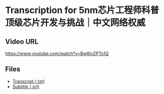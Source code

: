 # Transcription for 5nm芯片工程师科普顶级芯片开发与挑战｜中文网络权威
## Video URL
https://www.youtube.com/watch?v=Bw6IvZPTs1Q
 
## Files
- [Transcript (.txt)](./transcript.txt)
- [Subtitle (.srt)](./transcript.srt)
